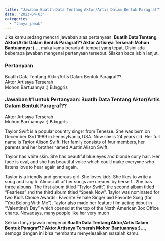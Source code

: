 ```yaml
---
title: "Jawaban Buatlh Data Tentang Aktor/Artis Dalam Bentuk Paragraf?? Aktor Artisnya Terserah Mohon Bantuannya :)..."
date: "2022-04-03"
categories: 
  - "tanya-jawab"
---
```


Jika kamu sedang mencari jawaban atas pertanyaan: **Buatlh Data Tentang Aktor/Artis Dalam Bentuk Paragraf?? Aktor Artisnya Terserah Mohon Bantuannya :)...**, maka kamu berada di tempat yang tepat. Disini ada beberapa jawaban mengenai pertanyaan tersebut. Silakan baca lebih lanjut.

### Pertanyaan

Buatlh Data Tentang Aktor/Artis Dalam Bentuk Paragraf??  
Aktor Artisnya Terserah  
Mohon Bantuannya :) B.Inggris

### Jawaban #1 untuk Pertanyaan: Buatlh Data Tentang Aktor/Artis Dalam Bentuk Paragraf??  
Aktor Artisnya Terserah  
Mohon Bantuannya :) B.Inggris

Taylor Swift is a popular country singer from Tenesse. She was born on December 13rd 1989 in Pennsylvania, USA. Now she is 24 years old. Her full name is Taylor Alison Swift. Her family consists of four members, her parents and her brother named Austin Alison Swift.  
  
Taylor has white skin. She has beautiful blue eyes and blonde curly hair. Her face is oval, and she has beautiful voice which could make everyone who listens love to hear again and again.  
  
Taylor is a friendly and generous girl. She loves kids. She likes to write a song and sing it. Almost all of her songs are created by herself . She has three albums. The first album titled “Taylor Swift”, the second album titled “Fearless” and the third album titled “Speak Now”. Taylor was nominated for two Kid’s Choice Awards : Favorite Female Singer and Favorite Song (for “You Belong With Me”). Taylor also made her feature film acting debut in “Valentine’s Day” which opened at the top of the North American Box Office charts. Nowadays, many people like her very much

Sekian tanya-jawab mengenai **Buatlh Data Tentang Aktor/Artis Dalam Bentuk Paragraf?? Aktor Artisnya Terserah Mohon Bantuannya :)...**, semoga dengan ini bisa membantu menyelesaikan masalah kamu.
